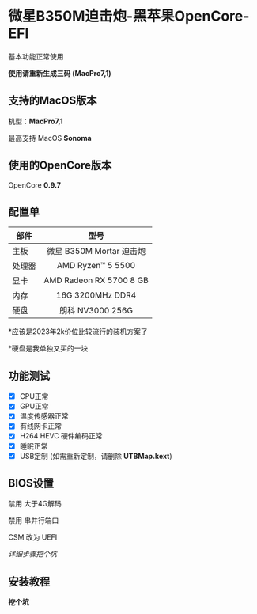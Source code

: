 # 微星B350M迫击炮-黑苹果OpenCore-EFI

基本功能正常使用

**使用请重新生成三码 (MacPro7,1)**

## 支持的MacOS版本

机型：**MacPro7,1**

最高支持 MacOS **Sonoma**

## 使用的OpenCore版本

OpenCore **0.9.7**

## 配置单

| 部件   |           型号           |
| ------ | :----------------------: |
| 主板   | 微星 B350M Mortar 迫击炮 |
| 处理器 |    AMD Ryzen™ 5 5500     |
| 显卡   | AMD Radeon RX 5700 8 GB  |
| 内存   |     16G 3200MHz DDR4     |
| 硬盘   |     朗科 NV3000 256G     |

*应该是2023年2k价位比较流行的装机方案了

*硬盘是我单独又买的一块

## 功能测试

- [x] CPU正常
- [x] GPU正常
- [x] 温度传感器正常
- [x] 有线网卡正常
- [x] H264 HEVC 硬件编码正常
- [x] 睡眠正常
- [x] USB定制 (如需重新定制，请删除 **UTBMap.kext**)

## BIOS设置

禁用 大于4G解码

禁用 串并行端口

CSM 改为 UEFI

*详细步骤挖个坑*

## 安装教程

**挖个坑**




